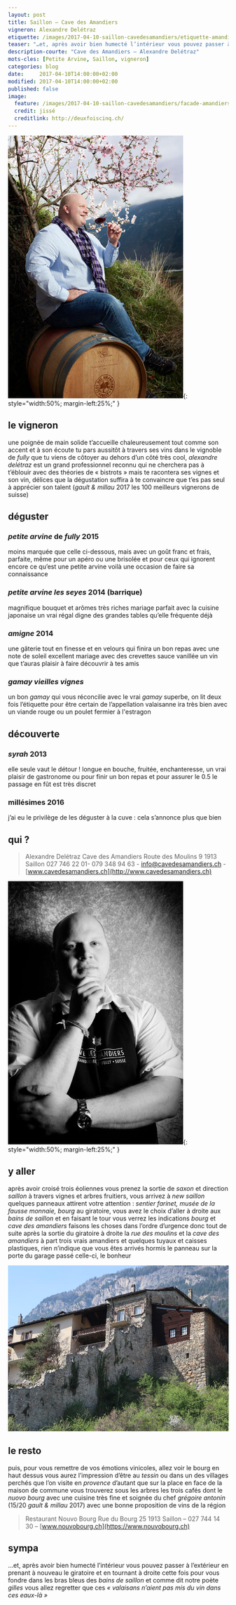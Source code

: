 ```yaml
---
layout: post
title: Saillon — Cave des Amandiers
vigneron: Alexandre Delétraz
etiquette: /images/2017-04-10-saillon-cavedesamandiers/etiquette-amandiers-2.jpg
teaser: "…et, après avoir bien humecté l’intérieur vous pouvez passer à l’extérieur en prenant à nouveau le giratoire et en tournant à droite cette fois pour vous fondre dans les bras bleus des bains de saillon et comme dit notre poète *gilles*..."
description-courte: "Cave des Amandiers — Alexandre Delétraz"
mots-cles: [Petite Arvine, Saillon, vigneron]
categories: blog
date:     2017-04-10T14:00:00+02:00
modified: 2017-04-10T14:00:00+02:00
published: false
image:
  feature: /images/2017-04-10-saillon-cavedesamandiers/facade-amandiers-1-1900x800.jpg
  credit: jissé
  creditlink: http://deuxfoiscinq.ch/
---
```


![Alexandre Delétraz – Saillon – cave des Amandiers](/images/2017-04-10-saillon-cavedesamandiers/alexandredeletraz-2-400x599.jpg){: style="width:50%; margin-left:25%;" }

## le vigneron

une poignée de main solide t’accueille chaleureusement tout comme son accent et à son écoute tu pars aussitôt à travers ses vins dans le vignoble de *fully* que tu viens de côtoyer
au dehors d’un côté très cool, *alexandre delétraz* est un grand professionnel reconnu qui ne cherchera pas à t’éblouir avec des théories de « bistrots » mais te racontera ses vignes et son vin, délices que la dégustation suffira à te convaincre que t’es pas seul à apprécier son talent (*gault & millau* 2017 les 100 meilleurs vignerons de suisse)

## déguster

### *petite arvine* de *fully* 2015
moins marquée que celle ci-dessous, mais avec un goût franc et frais, parfaite, même pour un apéro ou une brisolée
et pour ceux qui ignorent encore ce qu’est une petite arvine voilà une occasion de faire sa connaissance

### *petite arvine les seyes* 2014 (barrique)
magnifique bouquet et arômes très riches
mariage parfait avec la cuisine japonaise
un vrai régal digne des grandes tables qu’elle fréquente déjà

### *amigne* 2014
une gâterie tout en finesse et en velours qui finira un bon repas avec une note de soleil excellent mariage avec des crevettes sauce vanillée
un vin que t’auras plaisir à faire découvrir à tes amis

### *gamay vieilles vignes*
un bon *gamay* qui vous réconcilie avec le vrai *gamay*
superbe, on lit deux fois l’étiquette pour être certain de l’appellation valaisanne
ira très bien avec un viande rouge ou un poulet fermier à l'estragon

## découverte

### *syrah* 2013
elle seule vaut le détour !
longue en bouche, fruitée, enchanteresse, un vrai plaisir de gastronome ou pour finir un bon repas et pour assurer le 0.5
le passage en fût est très discret

### millésimes 2016
j’ai eu le privilège de les déguster à la cuve : cela s’annonce plus que bien

## qui ?

> Alexandre Delétraz
> Cave des Amandiers
> Route des Moulins 9
> 1913 Saillon
> 027 746 22 01- 079 348 94 63 - [info@cavedesamandiers.ch](mailto:info@cavedesamandiers.ch) - [www.cavedesamandiers.ch](http://www.cavedesamandiers.ch)

![Alexandre Delétraz – Saillon – cave des Amandiers](/images/2017-04-10-saillon-cavedesamandiers/alexandredeletraz-1-400x600.jpg){: style="width:50%; margin-left:25%;" }

## y aller

après avoir croisé trois éoliennes vous prenez la sortie de *saxon* et direction *saillon*
à travers vignes et arbres fruitiers, vous arrivez à *new saillon*
quelques panneaux attirent votre attention : *sentier farinet, musée de la fausse monnaie, bourg*
au giratoire, vous avez le choix d’aller à droite aux *bains de saillon* et en faisant le tour vous verrez les indications *bourg* et *cave des amandiers*
faisons les choses dans l’ordre d’urgence donc tout de suite après la sortie du giratoire à droite la *rue des moulins* et la *cave des amandiers*
à part trois vrais amandiers et quelques tuyaux et caisses plastiques, rien n’indique que vous êtes arrivés hormis le panneau sur la porte du garage
passé celle-ci, le bonheur

![Saillon – cave des Amandiers](/images/2017-04-10-saillon-cavedesamandiers/saillon-1-1000x750.jpg)

## le resto

puis, pour vous remettre de vos émotions vinicoles, allez voir le bourg en haut dessus
vous aurez l’impression d’être au *tessin* ou dans un des villages perchés que l’on visite en *provence* d’autant que sur la place en face de la maison de commune vous trouverez sous les arbres les trois cafés dont le *nuovo bourg* avec une cuisine très fine et  soignée du chef *grégoire antonin* (15/20 *gault & millau* 2017) avec une bonne proposition de vins de la région

> Restaurant Nouvo Bourg
> Rue du Bourg 25
> 1913 Saillon – 027 744 14 30 – [www.nouvobourg.ch](https://www.nouvobourg.ch)

## sympa

…et, après avoir bien humecté l’intérieur vous pouvez passer à l’extérieur en prenant à nouveau le giratoire et en tournant à droite cette fois pour vous fondre dans les bras bleus des *bains de saillon* et comme dit notre poète *gilles* vous allez regretter que ces *« valaisans n’aient pas mis du vin dans ces eaux-là »*
